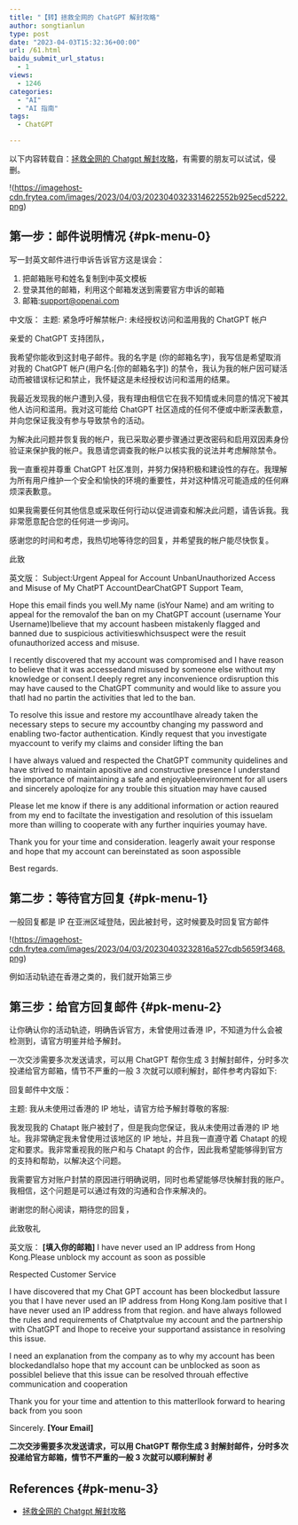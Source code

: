 ```yaml
---
title: "【转】拯救全网的 ChatGPT 解封攻略"
author: songtianlun
type: post
date: "2023-04-03T15:32:36+00:00"
url: /61.html
baidu_submit_url_status:
  - 1
views:
  - 1246
categories:
  - "AI"
  - "AI 指南"
tags:
  - ChatGPT

---
```

以下内容转载自：<a href=https://www.craft.do/s/uUF5C0iAfg07Kd target=_blank  rel=nofollow>拯救全网的 Chatgpt 解封攻略</a>，有需要的朋友可以试试，侵删。

!(https://imagehost-cdn.frytea.com/images/2023/04/03/2023040323314622552b925ecd5222.png)

## 第一步：邮件说明情况 {#pk-menu-0}

写一封英文邮件进行申诉告诉官方这是误会：

  1. 把邮箱账号和姓名复制到中英文模板
  2. 登录其他的邮箱，利用这个邮箱发送到需要官方申诉的邮箱
  3. 邮箱:support@openai.com

中文版：
主题: 紧急呼吁解禁帐户: 未经授权访问和滥用我的 ChatGPT 帐户

亲爱的 ChatGPT 支持团队，

我希望你能收到这封电子邮件。我的名字是 (你的邮箱名字)，我写信是希望取消对我的 ChatGPT 帐户(用户名:[你的邮箱名字]) 的禁令，我认为我的帐户因可疑活动而被错误标记和禁止，我怀疑这是未经授权访问和滥用的结果。

我最近发现我的帐户遭到入侵，我有理由相信它在我不知情或未同意的情况下被其他人访问和滥用。我对这可能给 ChatGPT 社区造成的任何不便或中断深表歉意，并向您保证我没有参与导致禁令的活动。

为解决此问题并恢复我的帐户，我已采取必要步骤通过更改密码和启用双因素身份验证来保护我的帐户。我恳请您调查我的帐户以核实我的说法并考虑解除禁令。

我一直重视并尊重 ChatGPT 社区准则，并努力保持积极和建设性的存在。我理解为所有用户维护一个安全和愉快的环境的重要性，并对这种情况可能造成的任何麻烦深表歉意。

如果我需要任何其他信息或采取任何行动以促进调查和解决此问题，请告诉我。我非常愿意配合您的任何进一步询问。

感谢您的时间和考虑，我热切地等待您的回复，并希望我的帐户能尽快恢复。

此致

英文版：
Subject:Urgent Appeal for Account UnbanUnauthorized Access and Misuse of My ChatPT AccountDearChatGPT Support Team,

Hope this email finds you well.My name (isYour Name) and am writing to appeal for the removalof the ban on my ChatGPT account (username Your Username)Ibelieve that my account hasbeen mistakenly flagged and banned due to suspicious activitieswhichsuspect were the resuit ofunauthorized access and misuse.

I recently discovered that my account was compromised and I have reason to believe that it was accessedand misused by someone else without my knowledge or consent.I deeply regret any inconvenience ordisruption this may have caused to the ChatGPT community and would like to assure you thatI had no partin the activities that led to the ban.

To resolve this issue and restore my accountIhave already taken the necessary steps to secure my accountby changing my password and enabling two-factor authentication. Kindly request that you investigate myaccount to verify my claims and consider lifting the ban

I have always valued and respected the ChatGPT community quidelines and have strived to maintain apositive and constructive presence I understand the importance of maintaining a safe and enjoyableenvironment for all users and sincerely apoloqize for any trouble this situation may have caused

Please let me know if there is any additional information or action reaured from my end to faciltate the investigation and resolution of this issueIam more than willing to cooperate with any further inquiries youmay have.

Thank you for your time and consideration. Ieagerly await your response and hope that my account can bereinstated as soon aspossible

Best regards.

## 第二步：等待官方回复 {#pk-menu-1}

一般回复都是 IP 在亚洲区域登陆，因此被封号，这时候要及时回复官方邮件

!(https://imagehost-cdn.frytea.com/images/2023/04/03/20230403232816a527cdb5659f3468.png)

例如活动轨迹在香港之类的，我们就开始第三步

## 第三步：给官方回复邮件 {#pk-menu-2}

让你确认你的活动轨迹，明确告诉官方，未曾使用过香港 IP，不知道为什么会被检测到，请官方明鉴并给予解封。

一次交涉需要多次发送请求，可以用 ChatGPT 帮你生成 3 封解封邮件，分时多次投递给官方邮箱，情节不严重的一般 3 次就可以顺利解封，邮件参考内容如下:

回复邮件中文版：

主题: 我从未使用过香港的 IP 地址，请官方给予解封尊敬的客服:

我发现我的 Chatapt 账户被封了，但是我向您保证，我从未使用过香港的 IP 地址。我非常确定我未曾使用过该地区的 IP 地址，并且我一直遵守着 Chatapt 的规定和要求。我非常重视我的账户和与 Chatapt 的合作，因此我希望能够得到官方的支持和帮助，以解决这个问题。

我需要官方对账户封禁的原因进行明确说明，同时也希望能够尽快解封我的账户。我相信，这个问题是可以通过有效的沟通和合作来解决的。

谢谢您的耐心阅读，期待您的回复，

此致敬礼

英文版：
**[填入你的邮箱]** I have never used an IP address from Hong Kong.Please unblock my account as soon as possible

Respected Customer Service

I have discovered that my Chat GPT account has been blockedbut Iassure you that I have never used an IP address from Hong Kong.Iam positive that I have never used an IP address from that region. and have always followed the rules and requirements of Chatptvalue my account and the partnership with ChatGPT and Ihope to receive your supportand assistance in resolving this issue.

I need an explanation from the company as to why my account has been blockedandIalso hope that my account can be unblocked as soon as possibleI believe that this issue can be resolved throuah effective communication and cooperation

Thank you for your time and attention to this matterIlook forward to hearing back from you soon

Sincerely. **[Your Email]**

**二次交涉需要多次发送请求，可以用 ChatGPT 帮你生成 3 封解封邮件，分时多次投递给官方邮箱，情节不严重的一般 3 次就可以顺利解封 ✌️**

## References {#pk-menu-3}

  * <a href=https://www.craft.do/s/uUF5C0iAfg07Kd target=_blank  rel=nofollow>拯救全网的 Chatgpt 解封攻略</a>
